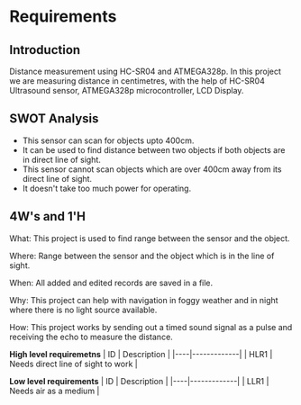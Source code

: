 # Requirements
## Introduction
Distance measurement using HC-SR04 and ATMEGA328p. In this project we are measuring distance in centimetres, with the help of HC-SR04 Ultrasound sensor, ATMEGA328p microcontroller, LCD Display.

## SWOT Analysis
-   This sensor can scan for objects upto 400cm.
-   It can be used to find distance between two objects if both objects are in direct line of sight.
-   This sensor cannot scan objects which are over 400cm away from its direct line of sight.
-   It doesn't take too much power for operating.

## 4W's and 1'H
What: This project is used to find range between the sensor and the object.

Where: Range between the sensor and the object which is in the line of sight.

When: All added and edited records are saved in a file.

Why: This project can help with navigation in foggy weather and in night where there is no light source available.

How: This project works by sending out a timed sound signal as a pulse and receiving the echo to measure the distance.

__High level requiremetns__
| ID | Description |
|----|-------------|
| HLR1 | Needs direct line of sight to work | 

__Low level requirements__
| ID | Description |
|----|-------------|
| LLR1 | Needs air as a medium |

